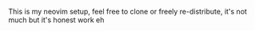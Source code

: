 This is my neovim setup, feel free to clone or freely re-distribute, it's not much but it's honest work eh
